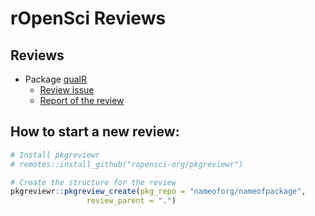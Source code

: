 
<!-- README.md is generated from README.Rmd. Please edit that file -->

# rOpenSci Reviews

<!-- badges: start -->
<!-- badges: end -->

## Reviews

-   Package [qualR](https://github.com/quishqa/qualR)
    -   [Review
        issue](https://github.com/ropensci/software-review/issues/474)
    -   [Report of the
        review](https://github.com/beatrizmilz/ropensci_reviews/blob/main/review-qualR/README.md)

## How to start a new review:

``` r
# Install pkgreviewr
# remotes::install_github("ropensci-org/pkgreviewr")

# Create the structure for the review
pkgreviewr::pkgreview_create(pkg_repo = "nameoforg/nameofpackage", 
                 review_parent = ".")
```
